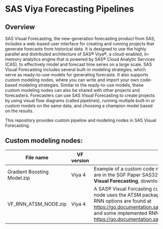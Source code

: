 SAS Viya Forecasting Pipelines
=============================

## Overview
SAS Visual Forecasting, the new-generation forecasting product from SAS, includes a web-based user interface for creating and running projects that generate forecasts from historical data. It is designed to use the highly parallel and distributed architecture of SAS® Viya®, a cloud-enabled, in-memory analytics engine that is powered by SAS® Cloud Analytic Services (CAS), to effectively model and forecast time series on a large scale. SAS Visual Forecasting includes several built-in modeling strategies, which serve as ready-to-use models for generating forecasts. It also supports custom modeling nodes, where you can write and import your own code-based modeling strategies. Similar to the ready-to-use models, these custom modeling nodes can also be shared with other projects and forecasters. Forecasters can use SAS Visual Forecasting to create projects by using visual flow diagrams (called pipelines), running multiple built-in or custom models on the same data, and choosing a champion model based on the results. 

This repository provides custom pipeline and modeling nodes in SAS Visual Forecasting.

## Custom modeling nodes:
| File name  | VF version | Description |
| ------------- | ------------- | ------------- |
| Gradient Boosting Model.zip  | Viya 4  | Example of a custom code node using Gradient Boosting for time series forecasting. Details are in the SGF Paper SAS3258-2019, **Writing a Gradient Boosting Model Node for SAS® Visual Forecasting**, downloadable at [click here](https://www.sas.com/content/dam/SAS/support/en/sas-global-forum-proceedings/2019/3258-2019.pdf).|
| VF_RNN_ATSM_NODE.zip  | Viya 4  | A SAS® Visual Forcasting custom node for recurrent neural network(RNN) forecasting. The node uses the ATSM package and the RNNSPEC in the TSM package of PROC TSMODEL. The RNN options are found at https://go.documentation.sas.com/doc/en/pgmsascdc/v_045/castsp/castsp_tsm_sect129.htm and some implemented RNN details are in https://go.documentation.sas.com/doc/en/pgmsascdc/v_045/castsp/castsp_tnf_sect037.htm |   

